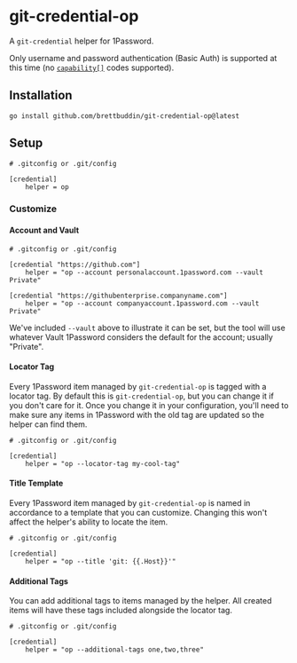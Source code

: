 # git-credential-op

A `git-credential` helper for 1Password.

Only username and password authentication (Basic Auth) is supported at this time (no [`capability[]`](https://git-scm.com/docs/git-credential#Documentation/git-credential.txt-codecapabilitycode) codes supported). 

## Installation

```
go install github.com/brettbuddin/git-credential-op@latest
```

## Setup

```
# .gitconfig or .git/config

[credential]
    helper = op
```

### Customize

#### Account and Vault

```
# .gitconfig or .git/config

[credential "https://github.com"]
    helper = "op --account personalaccount.1password.com --vault Private"

[credential "https://githubenterprise.companyname.com"]
    helper = "op --account companyaccount.1password.com --vault Private"
```

We've included `--vault` above to illustrate it can be set, but the tool will use whatever Vault 1Password considers the
default for the account; usually "Private".

#### Locator Tag

Every 1Password item managed by `git-credential-op` is tagged with a locator tag. By default this is
`git-credential-op`, but you can change it if you don't care for it. Once you change it in your configuration, you'll
need to make sure any items in 1Password with the old tag are updated so the helper can find them.

```
# .gitconfig or .git/config

[credential]
    helper = "op --locator-tag my-cool-tag"
```

#### Title Template

Every 1Password item managed by `git-credential-op` is named in accordance to a template that you can customize.
Changing this won't affect the helper's ability to locate the item. 

```
# .gitconfig or .git/config

[credential]
    helper = "op --title 'git: {{.Host}}'"
```

#### Additional Tags

You can add additional tags to items managed by the helper. All created items will have these tags included alongside
the locator tag.

```
# .gitconfig or .git/config

[credential]
    helper = "op --additional-tags one,two,three"
```
